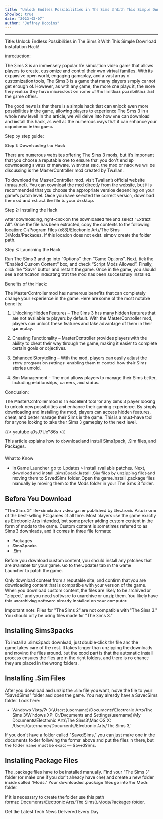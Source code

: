 ```yaml
---
title: "Unlock Endless Possibilities in The Sims 3 With This Simple Download Installation Hack!"
ShowToc: true 
date: "2023-05-07"
author: "Jeffrey Dobbins"
---
```

*****
Title: Unlock Endless Possibilities in The Sims 3 With This Simple Download Installation Hack!

Introduction:

The Sims 3 is an immensely popular life simulation video game that allows players to create, customize and control their own virtual families. With its expansive open world, engaging gameplay, and a vast array of customization tools, The Sims 3 is a game that many players simply cannot get enough of. However, as with any game, the more one plays it, the more they realize they have missed out on some of the limitless possibilities that the game offers.

The good news is that there is a simple hack that can unlock even more possibilities in the game, allowing players to experience The Sims 3 in a whole new level! In this article, we will delve into how one can download and install this hack, as well as the numerous ways that it can enhance your experience in the game.

Step by step guide:

Step 1: Downloading the Hack

There are numerous websites offering The Sims 3 mods, but it's important that you choose a reputable one to ensure that you don't end up downloading a virus or malware. With that said, the mod or hack we will be discussing is the MasterController mod created by Twallan.

To download the MasterController mod, visit Twallan’s official website (nraas.net). You can download the mod directly from the website, but it is recommended that you choose the appropriate version depending on your game’s patch level. Once you have selected the correct version, download the mod and extract the file to your desktop.

Step 2: Installing the Hack

After downloading, right-click on the downloaded file and select “Extract All”. Once the file has been extracted, copy the contents to the following location: C:/Program Files (x86)/Electronic Arts/The Sims 3/Mods/Packages. If this location does not exist, simply create the folder path.

Step 3: Launching the Hack

Run The Sims 3 and go into “Options”, then “Game Options”. Next, tick the “Enabled Custom Content” box, and check “Script Mods Allowed”. Finally, click the “Save” button and restart the game. Once in the game, you should see a notification indicating that the mod has been successfully installed.

Benefits of the Hack:

The MasterController mod has numerous benefits that can completely change your experience in the game. Here are some of the most notable benefits:

1. Unlocking Hidden Features – The Sims 3 has many hidden features that are not available to players by default. With the MasterController mod, players can unlock these features and take advantage of them in their gameplay.

2. Cheating Functionality – MasterController provides players with the ability to cheat their way through the game, making it easier to complete certain goals or objectives.

3. Enhanced Storytelling – With the mod, players can easily adjust the story progression settings, enabling them to control how their Sims’ stories unfold.

4. Sim Management – The mod allows players to manage their Sims better, including relationships, careers, and status.

Conclusion:

The MasterController mod is an excellent tool for any Sims 3 player looking to unlock new possibilities and enhance their gaming experience. By simply downloading and installing the mod, players can access hidden features, cheat, and better manage their Sims in the game. This is a must-have tool for anyone looking to take their Sims 3 gameplay to the next level.

{{< youtube a0sJ7UeY86s >}} 




This article explains how to download and install Sims3pack, .Sim files, and Packages.

 
### 
What to Know
 
- In Game Launcher, go to Updates > install available patches. Next, download and install .sims3pack.Install .Sim files by unzipping files and moving them to SavedSims folder. Open the game.Install .package files manually by moving them to the Mods folder in your The Sims 3 folder.

 
##   Before You Download  
 

"The Sims 3" life-simulation video game published by Electronic Arts is one of the best-selling PC games of all time. Most players use the game exactly as Electronic Arts intended, but some prefer adding custom content in the form of mods to the game. Custom content is sometimes referred to as Sims 3 downloads, and it comes in three file formats:

 
- Packages
 - Sims3packs
 - .Sim

 

Before you download custom content, you should install any patches that are available for your game. Go to the Updates tab in the Game Launcher to patch the game.

 

Only download content from a reputable site, and confirm that you are downloading content that is compatible with your version of the game. When you download custom content, the files are likely to be archived or "zipped," and you need software to unarchive or unzip them. You likely have this unarchiving software already installed on your computer.

 

Important note: Files for "The Sims 2" are not compatible with "The Sims 3." You should only be using files made for "The Sims 3."

 
##   Installing Sims3packs  
 

To install a .sims3pack download, just double-click the file and the game takes care of the rest. It takes longer than unzipping the downloads and moving the files around, but the good part is that the automatic install process ensures the files are in the right folders, and there is no chance they are placed in the wrong folders.

 
##   Installing .Sim Files  
 

After you download and unzip the .sim file you want, move the file to your "SavedSims" folder and open the game. You may already have a SavedSims folder. Look here:

 
- Windows Vista/7: C:\Users\(username)\Documents\Electronic Arts\The Sims 3\Windows XP: C:/Documents and Settings\(username)\My Documents\Electronic Arts\The Sims3\Mac OS X: /Users/(username)/Documents/Electronic Arts/The Sims 3/

 

If you don't have a folder called "SavedSims," you can just make one in the documents folder following the format above and put the files in there, but the folder name must be exact — SavedSims. 

 
##   Installing Package Files  
 

The .package files have to be installed manually. Find your "The Sims 3" folder (or make one if you don't already have one) and create a new folder inside called "Mods." Your downloaded .package files go into the Mods folder. 

 

If it is necessary to create the folder use this path format: Documents/Electronic Arts/The Sims3/Mods/Packages folder.

 

Get the Latest Tech News Delivered Every Day




